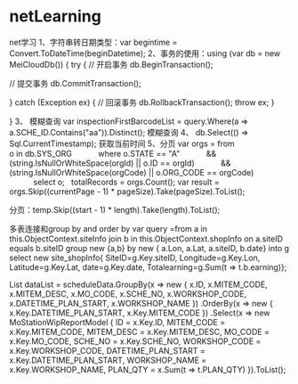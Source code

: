 # netLearning
net学习
1、字符串转日期类型：var begintime = Convert.ToDateTime(beginDatetime);
2、事务的使用：using (var db = new MeiCloudDb())
{
try
{
// 开启事务
db.BeginTransaction();

// 提交事务
db.CommitTransaction();

}
catch (Exception ex)
{
// 回滚事务
db.RollbackTransaction();
throw ex;
}

}
3、 模糊查询
var inspectionFirstBarcodeList = query.Where(a => a.SCHE_ID.Contains("aa")).Distinct();  模糊查询
4、  db.Select(() => Sql.CurrentTimestamp);  获取当前时间
5、分页 
var orgs = from o in db.SYS_ORG
           where o.STATE == "A"
           && (string.IsNullOrWhiteSpace(orgId) || o.ID == orgId)
           && (string.IsNullOrWhiteSpace(orgCode) || o.ORG_CODE == orgCode)
           select o;
 
totalRecords = orgs.Count();
var result = orgs.Skip((currentPage - 1) * pageSize).Take(pageSize).ToList();

分页：temp.Skip((start - 1) * length).Take(length).ToList();

多表连接和group by and order by
var query =from a in this.ObjectContext.siteInfo 
       join b in this.ObjectContext.shopInfo on a.siteID equals b.siteID 
       group new {a,b} by new { a.Lon, a.Lat, a.siteID, b.date} into g 
       select new site_shopInfo{
         SiteID=g.Key.siteID,
         Longitude=g.Key.Lon, 
         Latitude=g.Key.Lat, 
         date=g.Key.date, 
         Totalearning=g.Sum(t => t.b.earning)};

List<MoStationWipReportModel> dataList = scheduleData.GroupBy(x => new
                {
                    x.ID,
                    x.MITEM_CODE,
                    x.MITEM_DESC,
                    x.MO_CODE,
                    x.SCHE_NO,
                    x.WORKSHOP_CODE,
                    x.DATETIME_PLAN_START,
                    x.WORKSHOP_NAME
                })
                                      .OrderBy(x => new { x.Key.DATETIME_PLAN_START, x.Key.MITEM_CODE })
                                      .Select(x => new MoStationWipReportModel
                                      {
                                          ID = x.Key.ID,
                                          MITEM_CODE = x.Key.MITEM_CODE,
                                          MITEM_DESC = x.Key.MITEM_DESC,
                                          MO_CODE = x.Key.MO_CODE,
                                          SCHE_NO = x.Key.SCHE_NO,
                                          WORKSHOP_CODE = x.Key.WORKSHOP_CODE,
                                          DATETIME_PLAN_START = x.Key.DATETIME_PLAN_START,
                                          WORKSHOP_NAME = x.Key.WORKSHOP_NAME,
                                          PLAN_QTY = x.Sum(t => t.PLAN_QTY)
                                      }).ToList();
